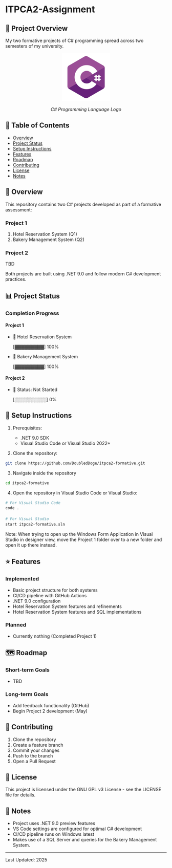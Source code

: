 # ITPCA2-Assignment

## 📝 Project Overview
My two formative projects of C# programming spread across two semesters of my university.

<div align="center">
    <img src="img/csharp.png" alt="Project Logo" width="150" height="150"/>
    <p><em>C# Programming Language Logo</em></p>
</div>


## 📑 Table of Contents
- [Overview](#-overview)
- [Project Status](#-project-status)
- [Setup Instructions](#-setup-instructions)
- [Features](#-features)
- [Roadmap](#-roadmap)
- [Contributing](#-contributing)
- [License](#-license)
- [Notes](#-notes)

## 🎯 Overview
This repository contains two C# projects developed as part of a formative assessment:

### Project 1
1. Hotel Reservation System (Q1)
2. Bakery Management System (Q2)

### Project 2
TBD

Both projects are built using .NET 9.0 and follow modern C# development practices.

## 📊 Project Status
### Completion Progress

#### Project 1
- 🏨 Hotel Reservation System

  [▓▓▓▓▓▓▓▓▓] 100%

- 🥖 Bakery Management System

  [▓▓▓▓▓▓▓▓▓] 100%

#### Project 2
- 📝 Status: Not Started

  [░░░░░░░░░░] 0%

## 🚀 Setup Instructions
1. Prerequisites:
   - .NET 9.0 SDK
   - Visual Studio Code or Visual Studio 2022+

2. Clone the repository:
```bash
git clone https://github.com/DoubledDoge/itpca2-formative.git
```

3. Navigate inside the repository

```bash
cd itpca2-formative
```

4. Open the repository in Visual Studio Code or Visual Studio:
```bash
# For Visual Studio Code
code .

# For Visual Studio
start itpca2-formative.sln
```

Note: When trying to open up the Windows Form Application in Visual Studio in designer view, move the Project 1 folder over to a new folder and open it up there instead.

## ⭐ Features
### Implemented
- Basic project structure for both systems
- CI/CD pipeline with GitHub Actions
- .NET 9.0 configuration
- Hotel Reservation System features and refinements
- Hotel Reservation System features and SQL implementations

### Planned
- Currently nothing (Completed Project 1)

## 🗺️ Roadmap
### Short-term Goals
- TBD

### Long-term Goals
- Add feedback functionality (GitHub)
- Begin Project 2 development (May)

## 🤝 Contributing
1. Clone the repository
2. Create a feature branch
3. Commit your changes
4. Push to the branch
5. Open a Pull Request

## 📝 License
This project is licensed under the GNU GPL v3 License - see the LICENSE file for details.

## 📝 Notes
- Project uses .NET 9.0 preview features
- VS Code settings are configured for optimal C# development
- CI/CD pipeline runs on Windows latest
- Makes use of a SQL Server and queries for the Bakery Management System.

---
Last Updated: 2025
